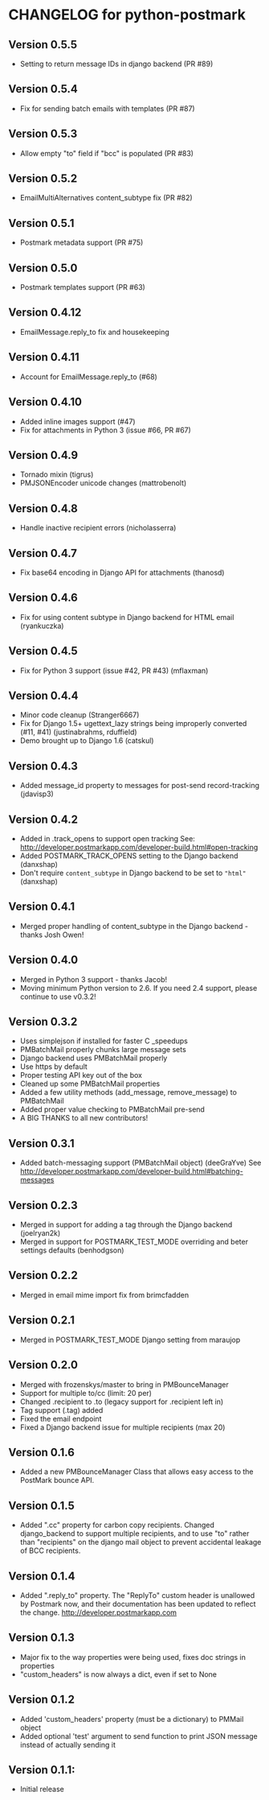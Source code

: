 CHANGELOG for python-postmark
===============================

Version 0.5.5
--------------
- Setting to return message IDs in django backend (PR #89)

Version 0.5.4
--------------
- Fix for sending batch emails with templates (PR #87)

Version 0.5.3
--------------
- Allow empty "to" field if "bcc" is populated (PR #83)

Version 0.5.2
--------------
- EmailMultiAlternatives content_subtype fix (PR #82)

Version 0.5.1
--------------
- Postmark metadata support (PR #75)

Version 0.5.0
--------------
- Postmark templates support (PR #63)

Version 0.4.12
--------------
- EmailMessage.reply_to fix and housekeeping

Version 0.4.11
--------------
- Account for EmailMessage.reply_to (#68)

Version 0.4.10
--------------
- Added inline images support (#47)
- Fix for attachments in Python 3 (issue #66, PR #67)

Version 0.4.9
-------------
- Tornado mixin (tigrus)
- PMJSONEncoder unicode changes (mattrobenolt)

Version 0.4.8
-------------
- Handle inactive recipient errors (nicholasserra)

Version 0.4.7
-------------
- Fix base64 encoding in Django API for attachments (thanosd)

Version 0.4.6
-------------
- Fix for using content subtype in Django backend for HTML email (ryankuczka)

Version 0.4.5
-------------
- Fix for Python 3 support (issue #42, PR #43) (mflaxman)

Version 0.4.4
-------------
- Minor code cleanup (Stranger6667)
- Fix for Django 1.5+ ugettext_lazy strings being improperly converted (#11, #41) (justinabrahms, rduffield)
- Demo brought up to Django 1.6 (catskul)

Version 0.4.3
-------------
- Added message_id property to messages for post-send record-tracking (jdavisp3)

Version 0.4.2
-------------
- Added in .track_opens to support open tracking
  See: http://developer.postmarkapp.com/developer-build.html#open-tracking
- Added POSTMARK_TRACK_OPENS setting to the Django backend (danxshap)
- Don't require `content_subtype` in Django backend to be set to `"html"` (danxshap)

Version 0.4.1
--------------
- Merged proper handling of content_subtype in the Django backend - thanks Josh Owen!

Version 0.4.0
--------------
- Merged in Python 3 support - thanks Jacob!
- Moving minimum Python version to 2.6. If you need 2.4 support, please continue to use v0.3.2!

Version 0.3.2
--------------
- Uses simplejson if installed for faster C _speedups
- PMBatchMail properly chunks large message sets
- Django backend uses PMBatchMail properly
- Use https by default
- Proper testing API key out of the box
- Cleaned up some PMBatchMail properties
- Added a few utility methods (add_message, remove_message) to PMBatchMail
- Added proper value checking to PMBatchMail pre-send
- A BIG THANKS to all new contributors!

Version 0.3.1
--------------
- Added batch-messaging support (PMBatchMail object) (deeGraYve)
  See http://developer.postmarkapp.com/developer-build.html#batching-messages

Version 0.2.3
--------------
- Merged in support for adding a tag through the Django backend (joelryan2k)
- Merged in support for POSTMARK_TEST_MODE overriding and beter settings defaults (benhodgson)

Version 0.2.2
--------------
- Merged in email mime import fix from brimcfadden

Version 0.2.1
--------------
- Merged in POSTMARK_TEST_MODE Django setting from maraujop

Version 0.2.0
--------------
- Merged with frozenskys/master to bring in PMBounceManager
- Support for multiple to/cc (limit: 20 per)
- Changed .recipient to .to (legacy support for .recipient left in)
- Tag support (.tag) added
- Fixed the email endpoint
- Fixed a Django backend issue for multiple recipients (max 20)

Version 0.1.6
--------------
- Added a new PMBounceManager Class that allows easy access to the PostMark
  bounce API.

Version 0.1.5
--------------
- Added ".cc" property for carbon copy recipients. Changed django_backend to 
  support multiple recipients, and to use "to" rather than "recipients" on the django
  mail object to prevent accidental leakage of BCC recipients.
  
Version 0.1.4
--------------
- Added ".reply_to" property.  The "ReplyTo" custom header is unallowed by Postmark 
  now, and their documentation has been updated to reflect the change.
  http://developer.postmarkapp.com

Version 0.1.3
--------------
- Major fix to the way properties were being used, fixes doc strings in properties
- "custom_headers" is now always a dict, even if set to None

Version 0.1.2
--------------
- Added 'custom_headers' property (must be a dictionary) to PMMail object
- Added optional 'test' argument to send function to print JSON message instead of actually sending it

Version 0.1.1:
--------------
- Initial release 
